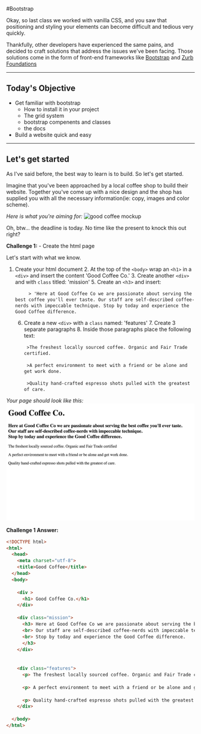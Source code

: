 #Bootstrap 

Okay, so last class we worked with vanilla CSS, and you saw that positioning and styling your elements can become difficult and tedious very quickly. 

Thankfully, other developers have experienced the same pains, and decided to craft solutions that address the issues we've been facing. Those solutions come in the form of front-end frameworks like [Bootstrap](http://getbootstrap.com/) and [Zurb Foundations](http://foundation.zurb.com/)

- - - -

## Today's Objective

- Get familiar with bootstrap
	- How to install it in your project
	- The grid system
	- bootstrap compenents and classes
	- the docs
- Build a website quick and easy

- - - -
## Let's get started

As I've said before, the best way to learn is to build. So let's get started. 

Imagine that you've been approached by a local coffee shop to build their website. Together you've come up with a nice design and the shop has supplied you with all the necessary information(ie: copy, images and color scheme).

_Here is what you're aiming for:_
![good coffee mockup](../images/good_coffee_initial_layout.png)

Oh, btw... the deadline is today. No time like the present to knock this out right?

**Challenge 1:** - Create the html page

Let's start with what we know. 

1. Create your html document
	2. At the top of the `<body>` wrap an `<h1>` in a `<div>` and insert the content 'Good Coffee Co.'
	3. Create another `<div>` and with `class` titled: 'mission'
		5. Create an `<h3>` and insert: 
		
			> 'Here at Good Coffee Co we are passionate about serving the best coffee you'll ever taste. Our staff are self-described coffee-nerds with impeccable technique. Stop by today and experience the Good Coffee difference.
	6. Create a new `<div>` with a `class` named: 'features'
		7. Create 3 separate paragraphs 
		8. Inside those paragraphs place the following text:
			
			>The freshest locally sourced coffee. Organic and Fair Trade certified. 
			
			>A perfect environment to meet with a friend or be alone and get work done. 
			
			>Quality hand-crafted espresso shots pulled with the greatest of care.
			
*Your page should look like this:*
![gc1](../images/good_coffee_1.png) 

**Challenge 1 Answer:**

```html
<!DOCTYPE html>
<html>
  <head>
    <meta charset="utf-8">
    <title>Good Coffee</title>
  </head>
  <body>

    <div >
      <h1> Good Coffee Co.</h1>
    </div>

    <div class="mission">
      <h3> Here at Good Coffee Co we are passionate about serving the best coffee you'll ever taste. 
      <br> Our staff are self-described coffee-nerds with impeccable technique.
      <br> Stop by today and experience the Good Coffee difference. 
      </h3>
    </div>


    <div class="features">
      <p> The freshest locally sourced coffee. Organic and Fair Trade certified</p>

      <p> A perfect environment to meet with a friend or be alone and get work done.</p>

      <p> Quality hand-crafted espresso shots pulled with the greatest of care.</p>
    </div>

  </body>
</html>

```

